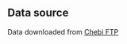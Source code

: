 ## Data source

Data downloaded from [Chebi FTP](https://ftp.ebi.ac.uk/pub/databases/chebi/generic_dumps/)
